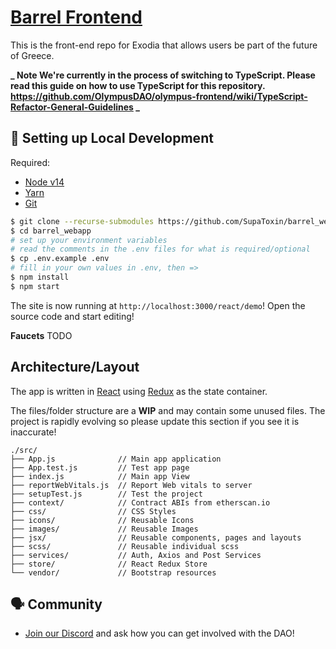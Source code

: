 # [Barrel Frontend](https://barrel.tools/)

This is the front-end repo for Exodia that allows users be part of the future of Greece.

**_ Note We're currently in the process of switching to TypeScript. Please read this guide on how to use TypeScript for this repository. https://github.com/OlympusDAO/olympus-frontend/wiki/TypeScript-Refactor-General-Guidelines _**

## 🔧 Setting up Local Development

Required:

- [Node v14](https://nodejs.org/download/release/latest-v14.x/)
- [Yarn](https://classic.yarnpkg.com/en/docs/install/)
- [Git](https://git-scm.com/downloads)

```bash
$ git clone --recurse-submodules https://github.com/SupaToxin/barrel_webapp.git
$ cd barrel_webapp
# set up your environment variables
# read the comments in the .env files for what is required/optional
$ cp .env.example .env
# fill in your own values in .env, then =>
$ npm install
$ npm start
```

The site is now running at `http://localhost:3000/react/demo`!
Open the source code and start editing!

**Faucets**
TODO

## Architecture/Layout

The app is written in [React](https://reactjs.org/) using [Redux](https://redux.js.org/) as the state container.

The files/folder structure are a **WIP** and may contain some unused files. The project is rapidly evolving so please update this section if you see it is inaccurate!

```
./src/
├── App.js              // Main app application
├── App.test.js         // Test app page
├── index.js            // Main app View
├── reportWebVitals.js  // Report Web vitals to server
├── setupTest.js        // Test the project
├── context/            // Contract ABIs from etherscan.io
├── css/                // CSS Styles
├── icons/              // Reusable Icons
├── images/             // Reusable Images
├── jsx/                // Reusable components, pages and layouts
├── scss/               // Reusable individual scss
├── services/           // Auth, Axios and Post Services
├── store/              // React Redux Store
└── vendor/             // Bootstrap resources
```

## 🗣 Community

- [Join our Discord](https://discord.gg/barrel) and ask how you can get involved with the DAO!
